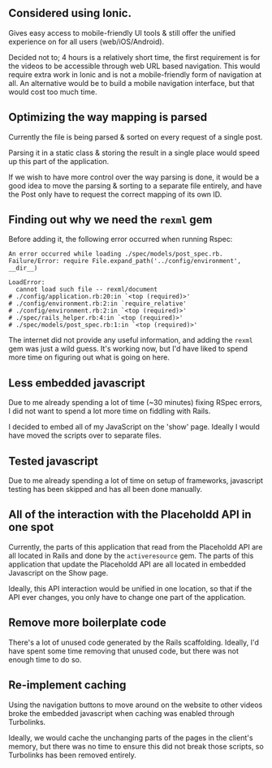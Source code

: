 ## Considered using Ionic.
Gives easy access to mobile-friendly UI tools & still offer the unified experience on for all users (web/iOS/Android). 

Decided not to; 4 hours is a relatively short time, the first requirement is for the videos to be accessible through web URL based navigation. This would require extra work in Ionic and is not a mobile-friendly form of navigation at all.
An alternative would be to build a mobile navigation interface, but that would cost too much time.

## Optimizing the way mapping is parsed
Currently the file is being parsed & sorted on every request of a single post.

Parsing it in a static class & storing the result in a single place would speed up this part of the application.

If we wish to have more control over the way parsing is done, it would be a good idea to move the parsing & sorting to a separate file entirely, and have the Post only have to request the correct mapping of its own ID.

## Finding out why we need the `rexml` gem
Before adding it, the following error occurred when running Rspec:
```
An error occurred while loading ./spec/models/post_spec.rb.
Failure/Error: require File.expand_path('../config/environment', __dir__)

LoadError:
  cannot load such file -- rexml/document
# ./config/application.rb:20:in `<top (required)>'
# ./config/environment.rb:2:in `require_relative'
# ./config/environment.rb:2:in `<top (required)>'
# ./spec/rails_helper.rb:4:in `<top (required)>'
# ./spec/models/post_spec.rb:1:in `<top (required)>'
```

The internet did not provide any useful information, and adding the `rexml` gem was just a wild guess. It's working now, but I'd have liked to spend more time on figuring out what is going on here.

## Less embedded javascript
Due to me already spending a lot of time (~30 minutes) fixing RSpec errors, I did not want to spend a lot more time on fiddling with Rails.

I decided to embed all of my JavaScript on the 'show' page. Ideally I would have moved the scripts over to separate files.

## Tested javascript
Due to me already spending a lot of time on setup of frameworks, javascript testing has been skipped and has all been done manually.

## All of the interaction with the Placeholdd API in one spot
Currently, the parts of this application that read from the Placeholdd API are all located in Rails and done by the `activeresource` gem.
The parts of this application that update the Placeholdd API are all located in embedded Javascript on the Show page.

Ideally, this API interaction would be unified in one location, so that if the API ever changes, you only have to change one part of the application.

## Remove more boilerplate code
There's a lot of unused code generated by the Rails scaffolding. Ideally, I'd have spent some time removing that unused code, but there was not enough time to do so.

## Re-implement caching
Using the navigation buttons to move around on the website to other videos broke the embedded javascript when caching was enabled through Turbolinks.

Ideally, we would cache the unchanging parts of the pages in the client's memory, but there was no time to ensure this did not break those scripts, so Turbolinks has been removed entirely.
